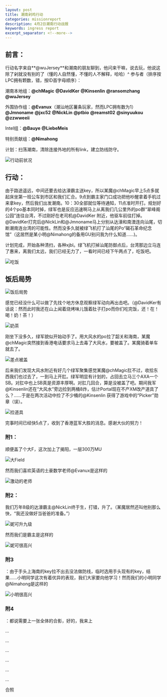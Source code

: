 ```yaml
---
layout: post
title: 潮南剁鸡行动
categories: missionreport
description: 4月2日潮南行动战报
keywords: ingress report
excerpt_separator: <!--more-->
---
```


## 前言：

行动名字来自**@wuJersey**和潮南的朋友聊到，他问来干嘛，说去玩，他说这除了剁就没有别的了（懂的人自然懂，不懂的人不解释，哈哈）^
参与者（排序按LPC拥有颗数，错，按ID首字母顺序）：

潮南本地组：**@chMagic** **@DavidKer** **@Kinsenlin** **@ransomzhang** **@wuJersey**

外围协作组：**@Evanux**（潮汕地区薯条玩家，然而LPC拥有数为1） **@Jmnoname** **@jxc52** **@NickLin** **@ptbio** **@reamst02** **@sinyuukou** **@zzwweeii**

Intel组：**@Bauye** **@LiebeMeis**

特别贡献组：**@Nimahong**

计划：扫荡潮南，清除连接外地的所有link，建立防线防守。

<!--more-->

![行动前状况](/assets/plan.png)

## 行动：

由于路途遥远，中间还要去给达濠霸主送key，所以某魔@chMagic早上5点多就起床坐第一班公车到市区和我们汇合。9点到霸主家门口成功把他吵醒拿着手机过来拿key，然后我们出发潮南。10：30全部就位等待通知，11点准时开打。规划好的4个po基本同时掉，绿军也是反应迅速啊马上从离我们几公里外的po群“翠峰阁公园”连往台湾，不过刚好在老司机@DavidKer 附近，他驱车前往打掉。@DavidKer打完后@NickLin和@Jmnoname马上分别从达濠和南澳连向汕尾，切断潮南连台湾的可能性。然而没多久就被绿飞机打了汕尾的Po“碣石革命纪念馆”（这居然是某小明@Nimahong的备用GU别问我为什么知道……)。

计划完成，开始各种清扫，各种xjbl。绿飞机打掉汕尾防御点后，台湾那边立马连了惠来，离我们太远，我们已经无力了，一看时间已经下午两点了，吃饭吧。

![吃饭](/assets/lunch.png)

## 饭后局势

![饭后局势](/assets/fanhoujushi.png)

感觉已经没什么可以做了先找个地方休息观察绿军动向再出击吧。（@DavidKer有话说：然而此时我还在山上闻着烧烤味儿饿着肚子打po而你们吃完饭，还！在！喝！奶！茶！）

![奶茶](/assets/naicha.png)

刚坐下没多久，绿军貌似开始动手了。用大风水的po拉了韶关和海南，某魔@chMagic突然接到香港电话要求马上去毒了大风水，要被盖了。某魔骑着单车就去了。

![差点被盖](/assets/dafengshui.png)

后来我们发现大风水附近有好几个绿军聚集感觉某魔@chMagic肛不过，收拾东西我们也过去了，一到马上开肛。绿军明显有计划的，占回去立马三个AXA一个SB。对肛中也上SB真是资源丰厚啊。对肛几回合，算是没被盖了吧。期间我军@Kinsenlin还在“大风水”旁边捡到两桶8炸，估计Portal现在不产XM改产道具了么？……于是在两次活动中捡了不少桶的@Kinsenlin 获得了游戏中的“Picker”勋章（误）。

![捡道具](/assets/capsule.png)

完事时间已经快5点了，收到了香港蓝军大胜的消息。感谢大伙的努力！

### 附1：
顺便盖了个大F，这次加上了揭阳，一层300万MU

![大Field](/assets/field.png)

然而我们喜欢英语的土豪数学老师@Evanux是这样的

![激动的老师](/assets/jidong.png)

### 附2：
我们万年8级的达濠霸主@NickLin终于生，打错，升了。（某魔居然还叫他别那么快，“我还没做好当爸爸的准备。”）

![妮可升九级](/assets/levelup.png)

然而我们是霸主是这样的

![妮可很高兴](/assets/cao.png)

### 附3
：由于手头上海南的key拉不出去没法做防线，临时选用手头现有的key，结果……小明同学这次有着优异的表现，我们大家要向他学习！然而我们的小明同学@Nimahong是这样的

![小明很高兴](/assets/gu.png)

### 附4
：都说需要上一张全体的合影，好的，我来上

...

...

...

...

...

...

合照
